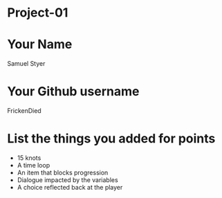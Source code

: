 # Project-01

# Your Name

Samuel Styer

# Your Github username

FrickenDied

# List the things you added for points

- 15 knots
- A time loop
- An item that blocks progression
- Dialogue impacted by the variables
- A choice reflected back at the player
